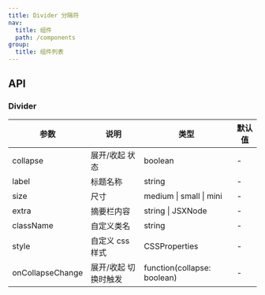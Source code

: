 ```yaml
---
title: Divider 分隔符
nav:
  title: 组件
  path: /components
group:
  title: 组件列表
---
```


## API

### Divider

| 参数             | 说明                 | 类型                        | 默认值 |
| ---------------- | -------------------- | --------------------------- | ------ |
| collapse         | 展开/收起 状态       | boolean                     | -      |
| label            | 标题名称             | string                      | -      |
| size             | 尺寸                 | medium \| small \| mini     | -      |
| extra            | 摘要栏内容           | string \| JSXNode           | -      |
| className        | 自定义类名           | string                      | -      |
| style            | 自定义 css 样式      | CSSProperties               | -      |
| onCollapseChange | 展开/收起 切换时触发 | function(collapse: boolean) | -      |
